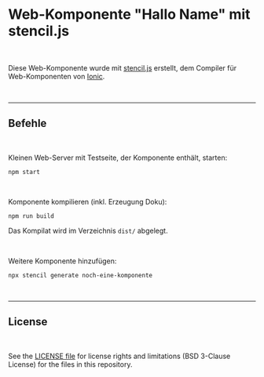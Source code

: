 # Web-Komponente "Hallo Name" mit stencil.js #

<br>

Diese Web-Komponente wurde mit [stencil.js](https://stenciljs.com/) erstellt,
dem Compiler für Web-Komponenten von [Ionic](ionicframework.com/).

<br>

----

## Befehle ##

<br>

Kleinen Web-Server mit Testseite, der Komponente enthält, starten:
```
npm start
```

<br>

Komponente kompilieren (inkl. Erzeugung Doku):
```
npm run build
```
Das Kompilat wird im Verzeichnis `dist/` abgelegt.

<br>

Weitere Komponente hinzufügen:
```
npx stencil generate noch-eine-komponente
```

<br>

----

## License ##

<br>

See the [LICENSE file](LICENSE.md) for license rights and limitations (BSD 3-Clause License) for the files in this repository.

<br>


